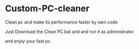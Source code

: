 # Custom-PC-cleaner
Clean pc and make its performance faster by own code

Just Download the Clean PC.bat and and run it as administrator

and enjoy your fast pc
